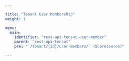 ```yaml
---

title: "Tenant User Membership"
weight: 1

menu:
  main:
    identifier: "rest-api-tenant-user-member"
    parent: "rest-api-tenant"
    pre: "`/tenant/{id}/user-members/` (Subresource)" 

---
```

